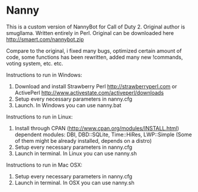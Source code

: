 Nanny
========
This is a custom version of NannyBot for Call of Duty 2. Original author is smugllama. Written entirely in Perl.
Original can be downloaded here http://smaert.com/nannybot.zip

Compare to the original, i fixed many bugs, optimized certain amount of code, some functions has been rewritten,
added many new !commands, voting system, etc. etc.

Instructions to run in Windows:

1. Download and install Strawberry Perl http://strawberryperl.com or ActivePerl http://www.activestate.com/activeperl/downloads
2. Setup every necessary parameters in nanny.cfg
3. Launch. In Windows you can use nanny.bat

Instructions to run in Linux:

1. Install through CPAN (http://www.cpan.org/modules/INSTALL.html) dependent modules: DBI, DBD::SQLite, Time::HiRes, LWP::Simple (Some of them might be already installed, depends on a distro)
2. Setup every necessary parameters in nanny.cfg
3. Launch in terminal. In Linux you can use nanny.sh

Instructions to run in Mac OSX:

1. Setup every necessary parameters in nanny.cfg
2. Launch in terminal. In OSX you can use nanny.sh